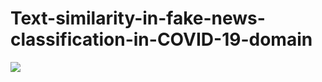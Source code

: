 # Text-similarity-in-fake-news-classification-in-COVID-19-domain

![](https://th.bing.com/th/id/OIP.AMjXbJakV3AvRYXdehni-QHaD6?pid=Api&rs=1)
